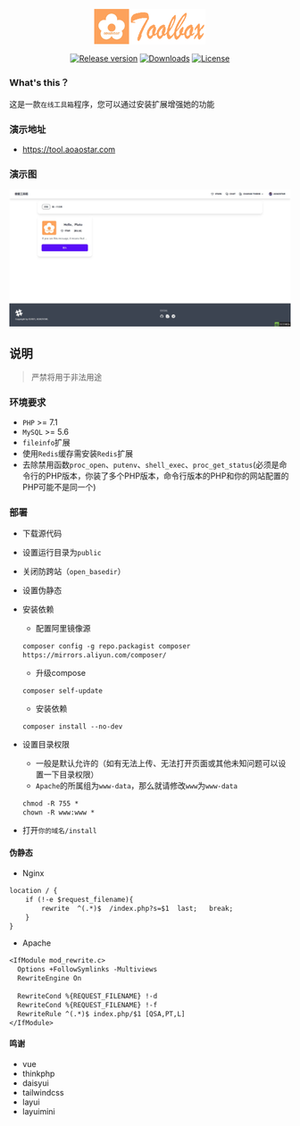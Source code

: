 <p align="center">
    <img src="public/static/images/logo.png" alt="toolbox Logo" width="200"/>
</p>
<p align="center">
  <a href="https://github.com/aoaostar/toolbox/releases"><img src="https://img.shields.io/github/release/aoaostar/toolbox?style=flat-square" alt="Release version"></a>
  <a href="https://github.com/aoaostar/toolbox/releases"><img src="https://img.shields.io/github/downloads/aoaostar/toolbox/total?style=flat-square" alt="Downloads"></a>
  <a href="https://github.com/aoaostar/toolbox/blob/master/LICENSE"><img src="https://img.shields.io/github/license/aoaostar/toolbox?style=flat-square" alt="License"></a>
</p>

### What's this？
这是一款`在线工具箱`程序，您可以通过安装扩展增强她的功能


### 演示地址

* <https://tool.aoaostar.com>


### 演示图

![](preview/view_1.png)
## 说明
> 严禁将用于非法用途

### 环境要求

* `PHP` >= 7.1
* `MySQL` >= 5.6
* `fileinfo`扩展
* 使用`Redis`缓存需安装`Redis`扩展
* 去除禁用函数`proc_open`、`putenv`、`shell_exec`、`proc_get_status`(必须是命令行的PHP版本，你装了多个PHP版本，命令行版本的PHP和你的网站配置的PHP可能不是同一个)

### 部署

* 下载源代码
* 设置运行目录为`public`
* 关闭防跨站（`open_basedir`）
* 设置伪静态
* 安装依赖
    + 配置阿里镜像源
    ```
    composer config -g repo.packagist composer https://mirrors.aliyun.com/composer/
    ```
    + 升级compose
    ```
    composer self-update
    ```
    + 安装依赖
    ```
    composer install --no-dev
    ```
* 设置目录权限
    + 一般是默认允许的（如有无法上传、无法打开页面或其他未知问题可以设置一下目录权限）
    + `Apache`的所属组为`www-data`，那么就请修改`www`为`www-data`
    
    ```shell script
    chmod -R 755 *
    chown -R www:www *
    ```
* 打开`你的域名/install`

#### 伪静态

* Nginx
```
location / {
	if (!-e $request_filename){
		rewrite  ^(.*)$  /index.php?s=$1  last;   break;
	}
}
```
* Apache
```
<IfModule mod_rewrite.c>
  Options +FollowSymlinks -Multiviews
  RewriteEngine On

  RewriteCond %{REQUEST_FILENAME} !-d
  RewriteCond %{REQUEST_FILENAME} !-f
  RewriteRule ^(.*)$ index.php/$1 [QSA,PT,L]
</IfModule>
```
#### 鸣谢
* vue
* thinkphp
* daisyui
* tailwindcss
* layui
* layuimini
